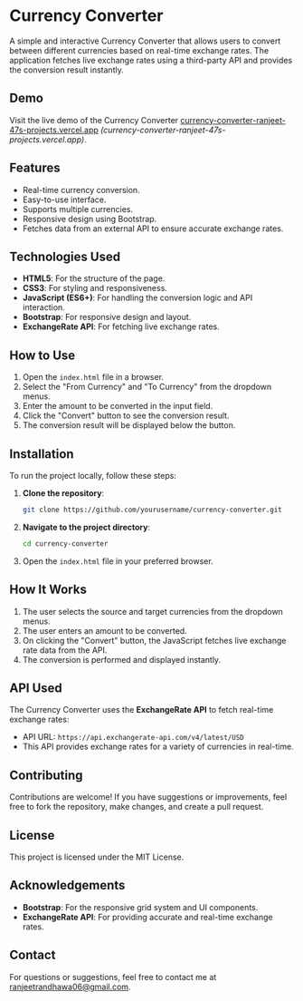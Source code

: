 # Currency Converter

A simple and interactive Currency Converter that allows users to convert between different currencies based on real-time exchange rates. The application fetches live exchange rates using a third-party API and provides the conversion result instantly.

## Demo

Visit the live demo of the Currency Converter [currency-converter-ranjeet-47s-projects.vercel.app](#) *(currency-converter-ranjeet-47s-projects.vercel.app)*.

## Features

- Real-time currency conversion.
- Easy-to-use interface.
- Supports multiple currencies.
- Responsive design using Bootstrap.
- Fetches data from an external API to ensure accurate exchange rates.

## Technologies Used

- **HTML5**: For the structure of the page.
- **CSS3**: For styling and responsiveness.
- **JavaScript (ES6+)**: For handling the conversion logic and API interaction.
- **Bootstrap**: For responsive design and layout.
- **ExchangeRate API**: For fetching live exchange rates.

## How to Use

1. Open the `index.html` file in a browser.
2. Select the "From Currency" and "To Currency" from the dropdown menus.
3. Enter the amount to be converted in the input field.
4. Click the "Convert" button to see the conversion result.
5. The conversion result will be displayed below the button.

## Installation

To run the project locally, follow these steps:

1. **Clone the repository**:
    ```bash
    git clone https://github.com/yourusername/currency-converter.git
    ```

2. **Navigate to the project directory**:
    ```bash
    cd currency-converter
    ```

3. Open the `index.html` file in your preferred browser.

## How It Works

1. The user selects the source and target currencies from the dropdown menus.
2. The user enters an amount to be converted.
3. On clicking the "Convert" button, the JavaScript fetches live exchange rate data from the API.
4. The conversion is performed and displayed instantly.

## API Used

The Currency Converter uses the **ExchangeRate API** to fetch real-time exchange rates:
- API URL: `https://api.exchangerate-api.com/v4/latest/USD`
- This API provides exchange rates for a variety of currencies in real-time.

## Contributing

Contributions are welcome! If you have suggestions or improvements, feel free to fork the repository, make changes, and create a pull request.

## License

This project is licensed under the MIT License.

## Acknowledgements

- **Bootstrap**: For the responsive grid system and UI components.
- **ExchangeRate API**: For providing accurate and real-time exchange rates.

## Contact

For questions or suggestions, feel free to contact me at [ranjeetrandhawa06@gmail.com](mailto:ranjeetrandhawa06@gmail.com).
